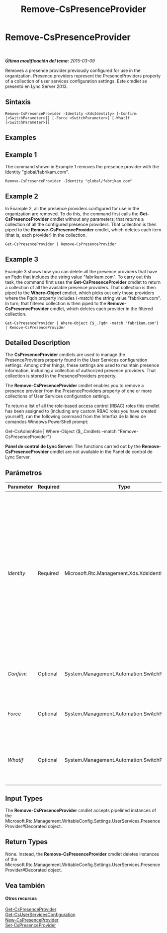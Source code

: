 ﻿---
title: Remove-CsPresenceProvider
TOCTitle: Remove-CsPresenceProvider
ms:assetid: 7e8b540e-484f-4003-8665-18e2b3974f33
ms:mtpsurl: https://technet.microsoft.com/es-es/library/JJ205036(v=OCS.15)
ms:contentKeyID: 48275812
ms.date: 01/07/2017
mtps_version: v=OCS.15
ms.translationtype: HT
---

# Remove-CsPresenceProvider

 

_**Última modificación del tema:** 2015-03-09_

Removes a presence provider previously configured for use in the organization. Presence providers represent the PresenceProviders property of a collection of user services configuration settings. Este cmdlet se presentó en Lync Server 2013.

## Sintaxis

    Remove-CsPresenceProvider -Identity <XdsIdentity> [-Confirm [<SwitchParameter>]] [-Force <SwitchParameter>] [-WhatIf [<SwitchParameter>]]

## Examples

## Example 1

The command shown in Example 1 removes the presence provider with the Identity "global/fabrikam.com".

    Remove-CsPresenceProvider -Identity "global/fabrikam.com"

## Example 2

In Example 2, all the presence providers configured for use in the organization are removed. To do this, the command first calls the **Get-CsPresenceProvider** cmdlet without any parameters; that returns a collection of all the configured presence providers. That collection is then piped to the **Remove-CsPresenceProvider** cmdlet, which deletes each item (that is, each provider) in the collection.

    Get-CsPresenceProvider | Remove-CsPresenceProvider

## Example 3

Example 3 shows how you can delete all the presence providers that have an Fqdn that includes the string value "fabrikam.com". To carry out this task, the command first uses the **Get-CsPresenceProvider** cmdlet to return a collection of all the available presence providers. That collection is then piped to the **Where-Object** cmdlet, which picks out only those providers where the Fqdn property includes (-match) the string value "fabrikam.com". In turn, that filtered collection is then piped to the **Remove-CsPresenceProvider** cmdlet, which deletes each provider in the filtered collection.

    Get-CsPresenceProvider | Where-Object {$_.Fqdn -match "fabrikam.com"} | Remove-CsPresenceProvider

## Detailed Description

The **CsPresenceProvider** cmdlets are used to manage the PresenceProviders property found in the User Services configuration settings. Among other things, these settings are used to maintain presence information, including a collection of authorized presence providers. That collection is stored in the PresenceProviders property.

The **Remove-CsPresenceProvider** cmdlet enables you to remove a presence provider from the PresenceProviders property of one or more collections of User Services configuration settings.

To return a list of all the role-based access control (RBAC) roles this cmdlet has been assigned to (including any custom RBAC roles you have created yourself), run the following command from the Interfaz de la línea de comandos Windows PowerShell prompt:

Get-CsAdminRole | Where-Object {$\_.Cmdlets –match "Remove-CsPresenceProvider"}

**Panel de control de Lync Server:** The functions carried out by the **Remove-CsPresenceProvider** cmdlet are not available in the Panel de control de Lync Server.

## Parámetros


<table>
<colgroup>
<col style="width: 25%" />
<col style="width: 25%" />
<col style="width: 25%" />
<col style="width: 25%" />
</colgroup>
<thead>
<tr class="header">
<th>Parameter</th>
<th>Required</th>
<th>Type</th>
<th>Description</th>
</tr>
</thead>
<tbody>
<tr class="odd">
<td><p><em>Identity</em></p></td>
<td><p>Required</p></td>
<td><p>Microsoft.Rtc.Management.Xds.XdsIdentity</p></td>
<td><p>Unique identifier of the presence provider to be removed. To remove a single provider, use the actual Identity of the provider, which includes both the scope and the provider Fqdn:</p>
<p>-Identity &quot;global/fabrikam.com&quot;</p>
<p>To remove all the presence providers configured at a particular scope, simply use the scope as the Identity. This syntax removes all the providers configured at the global scope:</p>
<p>-Identity &quot;global&quot;</p></td>
</tr>
<tr class="even">
<td><p><em>Confirm</em></p></td>
<td><p>Optional</p></td>
<td><p>System.Management.Automation.SwitchParameter</p></td>
<td><p>Prompts you for confirmation before executing the command.</p></td>
</tr>
<tr class="odd">
<td><p><em>Force</em></p></td>
<td><p>Optional</p></td>
<td><p>System.Management.Automation.SwitchParameter</p></td>
<td><p>Suppresses the display of any non-fatal error message that might occur when running the command.</p></td>
</tr>
<tr class="even">
<td><p><em>WhatIf</em></p></td>
<td><p>Optional</p></td>
<td><p>System.Management.Automation.SwitchParameter</p></td>
<td><p>Describes what would happen if you executed the command without actually executing the command.</p></td>
</tr>
</tbody>
</table>


## Input Types

The **Remove-CsPresenceProvider** cmdlet accepts pipelined instances of the Microsoft.Rtc.Management.WritableConfig.Settings.UserServices.PresenceProvider\#Decorated object.

## Return Types

None. Instead, the **Remove-CsPresenceProvider** cmdlet deletes instances of the Microsoft.Rtc.Management.WritableConfig.Settings.UserServices.PresenceProvider\#Decorated object.

## Vea también

#### Otros recursos

[Get-CsPresenceProvider](get-cspresenceprovider.md)  
[Get-CsUserServicesConfiguration](get-csuserservicesconfiguration.md)  
[New-CsPresenceProvider](new-cspresenceprovider.md)  
[Set-CsPresenceProvider](set-cspresenceprovider.md)

